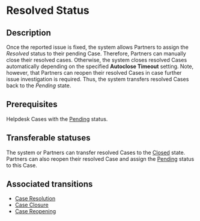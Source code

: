 # Resolved Status
## Description
Once the reported issue is fixed, the system allows Partners to assign the *Resolved* status to their pending Case. Therefore, Partners can manually close their resolved cases. Otherwise, the system closes resolved Cases automatically depending on the specified **Autoclose Timeout** setting.
Note, however, that Partners can reopen their resolved Cases in case further issue investigation is required. Thus, the system transfers resolved Cases back to the *Pending* state.
## Prerequisites
Helpdesk Cases with the [Pending](s-a-pending.html) status.
## Transferable statuses
The system or Partners can transfer resolved Cases to the [Closed](s-d-closed.html) state.
Partners can also reopen their resolved Case and assign the [Pending](s-a-pending.html) status to this Case.
## Associated transitions
* [Case Resolution](t-4-pend-resolved.html)
* [Case Closure](t-5-res-closed.html)
* [Case Reopening](t-6-res-pending.html)
